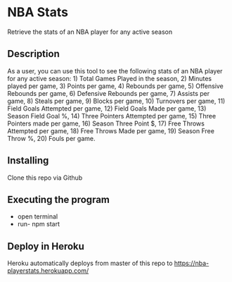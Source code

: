 # NBA Stats

Retrieve the stats of an NBA player for any active season

## Description

As a user, you can use this tool to see the following stats of an NBA player for any active season: 1) Total Games Played in the season, 2) Minutes played per game, 3) Points per game, 4) Rebounds per game, 5) Offensive Rebounds per game, 6) Defensive Rebounds per game, 7) Assists per game, 8) Steals per game, 9) Blocks per game, 10) Turnovers per game, 11) Field Goals Attempted per game, 12) Field Goals Made per game, 13) Season Field Goal %, 14) Three Pointers Attempted per game, 15) Three Pointers made per game, 16) Season Three Point $, 17) Free Throws Attempted per game, 18) Free Throws Made per game, 19) Season Free Throw %, 20) Fouls per game.

## Installing

Clone this repo via Github

## Executing the program

- open terminal
- run- npm start

## Deploy in Heroku

Heroku automatically deploys from master of this repo to https://nba-playerstats.herokuapp.com/
